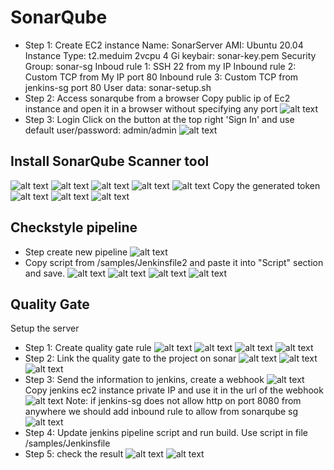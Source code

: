 
# SonarQube
* Step 1: Create EC2 instance
Name: SonarServer
AMI: Ubuntu 20.04
Instance Type: t2.meduim 2vcpu 4 Gi
keybair: sonar-key.pem
Security Group: sonar-sg
Inboud rule 1: SSH 22 from my IP
Inbound rule 2: Custom TCP from My IP port 80
Inbound rule 3: Custom TCP from jenkins-sg port 80
User data: sonar-setup.sh
* Step 2: Access sonarqube from a browser
Copy public ip of Ec2 instance and open it in a browser without specifying any port
![alt text](./img/sonar_1.PNG)
* Step 3: Login
Click on the button at the top right 'Sign In' and use default user/password: admin/admin
![alt text](./img/sonar_2.PNG)

## Install SonarQube Scanner tool
![alt text](./img/sonar_tool_0.PNG)
![alt text](./img/sonar_tool_1.PNG)
![alt text](./img/sonar_tool_2.PNG)
![alt text](./img/sonar_tool_3.PNG)
![alt text](./img/sonar_tool_4.PNG)
Copy the generated token
![alt text](./img/sonar_tool_5.PNG)
![alt text](./img/sonar_tool_6.PNG)
![alt text](./img/sonar_tool_7.PNG)

## Checkstyle pipeline
* Step create new pipeline 
![alt text](./img/checkstyle_pipeline_1.PNG)
* Copy script from /samples/Jenkinsfile2 and paste it into "Script" section and save.
![alt text](./img/checkstyle_pipeline_2.PNG)
![alt text](./img/checkstyle_pipeline_3.PNG)
![alt text](./img/checkstyle_pipeline_4.PNG)
![alt text](./img/checkstyle_pipeline_5.PNG)

## Quality Gate
Setup the server
* Step 1: Create quality gate rule 
![alt text](./img/quality_gate_1.PNG)
![alt text](./img/quality_gate_2.PNG)
![alt text](./img/quality_gate_3.PNG)
![alt text](./img/quality_gate_4.PNG)
* Step 2: Link the quality gate to the project on sonar
![alt text](./img/quality_gate_5.PNG)
![alt text](./img/quality_gate_6.PNG)
![alt text](./img/quality_gate_7.PNG)
* Step 3: Send the information to jenkins, create a webhook
![alt text](./img/quality_gate_8.PNG)
Copy jenkins ec2 instance private IP and use it in the url of the webhook
![alt text](./img/quality_gate_9.PNG)
Note: if jenkins-sg does not allow http on port 8080 from anywhere we should add inbound rule to allow from sonarqube sg
![alt text](./img/quality_gate_10.PNG)
* Step 4: Update jenkins pipeline script and run build.
Use script in file /samples/Jenkinsfile
* Step 5: check the result
![alt text](./img/quality_gate_11.PNG)
![alt text](./img/quality_gate_12.PNG)